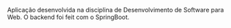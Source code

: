 Aplicação desenvolvida na disciplina de Desenvolvimento de Software para Web. O  backend foi feit com o SpringBoot.
